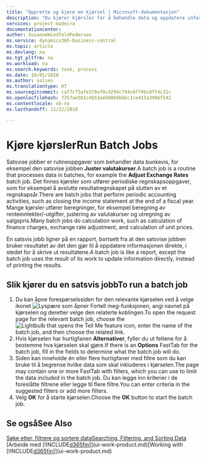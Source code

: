 ```yaml
---
title: "Opprette og kjøre en kjørsel | Microsoft-dokumentasjon"
description: "Du kjører kjørsler for å behandle data og oppdatere informasjon, for eksempel for å gjøre periodiske regnskapsoppgaver eller beregninger."
services: project-madeira
documentationcenter: 
author: SusanneWindfeldPedersen
ms.service: dynamics365-business-central
ms.topic: article
ms.devlang: na
ms.tgt_pltfrm: na
ms.workload: na
ms.search.keywords: task, process
ms.date: 10/01/2018
ms.author: solsen
ms.translationtype: HT
ms.sourcegitcommit: caf7cf5afe370af0c4294c794c0ff9bc8ff4c31c
ms.openlocfilehash: 7357ae501c4b53ae66869bbbc1ce415a3996f542
ms.contentlocale: nb-no
ms.lasthandoff: 11/22/2018

---
```

# <a name="run-batch-jobs"></a><span data-ttu-id="789ad-103">Kjøre kjørsler</span><span class="sxs-lookup"><span data-stu-id="789ad-103">Run Batch Jobs</span></span>
<span data-ttu-id="789ad-104">Satsvise jobber er rutineoppgaver som behandler data bunkevis, for eksempel den satsvise jobben **Juster valutakurser**.</span><span class="sxs-lookup"><span data-stu-id="789ad-104">A batch job is a routine that processes data in batches, for example the **Adjust Exchange Rates** batch job.</span></span> <span data-ttu-id="789ad-105">Det finnes kjørsler som utfører periodiske regnskapsoppgaver, som for eksempel å avslutte resultatregnskapet på slutten av et regnskapsår.</span><span class="sxs-lookup"><span data-stu-id="789ad-105">There are batch jobs that perform periodic accounting activities, such as closing the income statement at the end of a fiscal year.</span></span> <span data-ttu-id="789ad-106">Mange kjørsler utfører beregninger, for eksempel beregning av renteinntekter/-utgifter, justering av valutakurser og utregning av salgspris.</span><span class="sxs-lookup"><span data-stu-id="789ad-106">Many batch jobs do calculation work, such as calculation of finance charges, exchange rate adjustment, and calculation of unit prices.</span></span>

<span data-ttu-id="789ad-107">En satsvis jobb ligner på en rapport, bortsett fra at den satsvise jobben bruker resultatet av det den gjør til å oppdatere informasjonen direkte, i stedet for å skrive ut resultatene.</span><span class="sxs-lookup"><span data-stu-id="789ad-107">A batch job is like a report, except the batch job uses the result of its work to update information directly, instead of printing the results.</span></span>

## <a name="to-run-a-batch-job"></a><span data-ttu-id="789ad-108">Slik kjører du en satsvis jobb</span><span class="sxs-lookup"><span data-stu-id="789ad-108">To run a batch job</span></span>
1. <span data-ttu-id="789ad-109">Du kan åpne forespørselssiden for den relevante kjørselen ved å velge ikonet ![Lyspære som åpner Fortell meg-funksjonen](media/ui-search/search_small.png "Fortell hva du vil gjøre"), angi navnet på kjørselen og deretter velge den relaterte koblingen.</span><span class="sxs-lookup"><span data-stu-id="789ad-109">To open the request page for the relevant batch job, choose the ![Lightbulb that opens the Tell Me feature](media/ui-search/search_small.png "Tell me what you want to do") icon, enter the name of the batch job, and then choose the related link.</span></span>
2. <span data-ttu-id="789ad-110">Hvis kjørselen har hurtigfanen **Alternativer**, fyller du ut feltene for å bestemme hva kjørselen skal gjøre.</span><span class="sxs-lookup"><span data-stu-id="789ad-110">If there is an **Options** FastTab for the batch job, fill in the fields to determine what the batch job will do.</span></span>
3. <span data-ttu-id="789ad-111">Siden kan inneholde én eller flere hurtigfaner med filtre som du kan bruke til å begrense hvilke data som skal inkluderes i kjørselen.</span><span class="sxs-lookup"><span data-stu-id="789ad-111">The page may contain one or more FastTab with filters, which you can use to limit the data included in the batch job.</span></span> <span data-ttu-id="789ad-112">Du kan legge inn kriterier i de foreslåtte filtrene eller legge til flere filtre.</span><span class="sxs-lookup"><span data-stu-id="789ad-112">You can enter criteria in the suggested filters or add more filters.</span></span>
4. <span data-ttu-id="789ad-113">Velg **OK** for å starte kjørselen.</span><span class="sxs-lookup"><span data-stu-id="789ad-113">Choose the **OK** button to start the batch job.</span></span>

## <a name="see-also"></a><span data-ttu-id="789ad-114">Se også</span><span class="sxs-lookup"><span data-stu-id="789ad-114">See Also</span></span>
[<span data-ttu-id="789ad-115">Søke etter, filtrere og sortere data</span><span class="sxs-lookup"><span data-stu-id="789ad-115">Searching, Filtering, and Sorting Data</span></span>](ui-enter-criteria-filters.md)  
<span data-ttu-id="789ad-116">[Arbeide med [!INCLUDE[d365fin](includes/d365fin_md.md)]](ui-work-product.md)</span><span class="sxs-lookup"><span data-stu-id="789ad-116">[Working with [!INCLUDE[d365fin](includes/d365fin_md.md)]](ui-work-product.md)</span></span>

